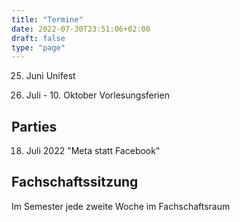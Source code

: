 ```yaml
---
title: "Termine"
date: 2022-07-30T23:51:06+02:00
draft: false
type: "page"
---
```


25. Juni Unifest

16. Juli - 10. Oktober Vorlesungsferien

## Parties

18. Juli 2022 "Meta statt Facebook"

## Fachschaftssitzung

Im Semester jede zweite Woche im Fachschaftsraum
